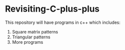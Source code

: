 # Revisiting-C-plus-plus
This repository will have programs in c++  which includes:

1. Square matrix patterns
2. Triangular patterns
3. More programs 
